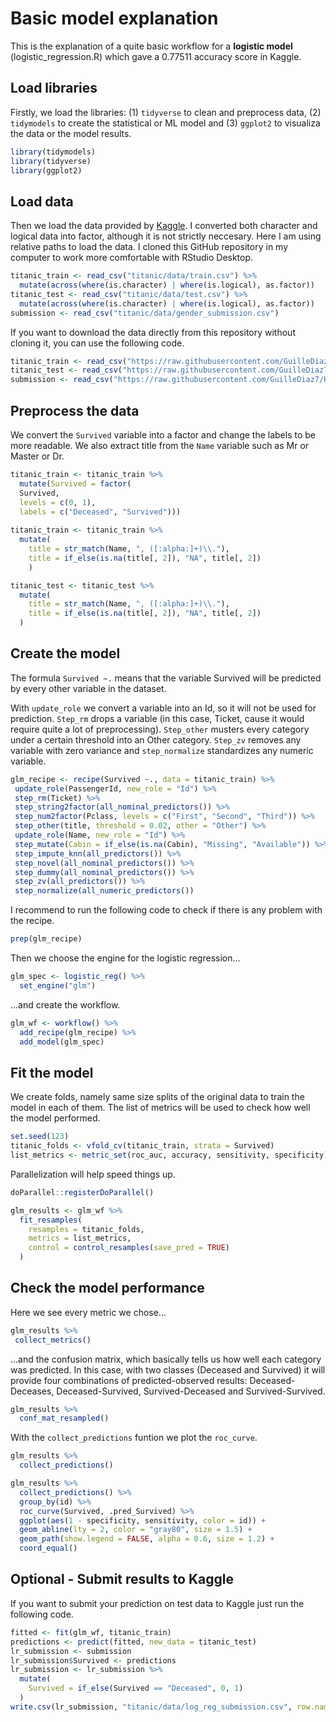 # Basic model explanation

This is the explanation of a quite basic workflow for a **logistic model** (logistic_regression.R) which gave a 0.77511 accuracy score in Kaggle.

## Load libraries

Firstly, we load the libraries: (1) `tidyverse` to clean and preprocess data, (2) `tidymodels` to create the statistical or ML model and (3) `ggplot2` to visualiza the data or the model results.
```R
library(tidymodels)
library(tidyverse)
library(ggplot2)
```

## Load data

Then we load the data provided by [Kaggle](https://www.kaggle.com/competitions/titanic/data). I converted both character and logical data into factor, although it is not strictly neccesary. Here I am using relative paths to load the data. I cloned this GitHub repository in my computer to work more comfortable with RStudio Desktop.

```R
titanic_train <- read_csv("titanic/data/train.csv") %>% 
  mutate(across(where(is.character) | where(is.logical), as.factor))
titanic_test <- read_csv("titanic/data/test.csv") %>% 
  mutate(across(where(is.character) | where(is.logical), as.factor))
submission <- read_csv("titanic/data/gender_submission.csv")
```

If you want to download the data directly from this repository without cloning it, you can use the following code.

```R
titanic_train <- read_csv("https://raw.githubusercontent.com/GuilleDiaz7/Kaggle-Competitions/main/titanic/data/train.csv")
titanic_test <- read_csv("https://raw.githubusercontent.com/GuilleDiaz7/Kaggle-Competitions/main/titanic/data/test.csv") 
submission <- read_csv("https://raw.githubusercontent.com/GuilleDiaz7/Kaggle-Competitions/main/titanic/data/gender_submission.csv")
``` 

## Preprocess the data

We convert the `Survived` variable into a factor and change the labels to be more readable. We also extract title from the `Name` variable such as Mr or Master or Dr.

```R
titanic_train <- titanic_train %>% 
  mutate(Survived = factor(
  Survived,
  levels = c(0, 1),
  labels = c("Deceased", "Survived")))
  
titanic_train <- titanic_train %>% 
  mutate(
    title = str_match(Name, ", ([:alpha:]+)\\."),
    title = if_else(is.na(title[, 2]), "NA", title[, 2])
    ) 

titanic_test <- titanic_test %>% 
  mutate(
    title = str_match(Name, ", ([:alpha:]+)\\."),
    title = if_else(is.na(title[, 2]), "NA", title[, 2])
  ) 
```

## Create the model

The formula `Survived ~.` means that the variable Survived will be predicted by every other variable in the dataset.

With `update_role` we convert a variable into an Id, so it will not be used for prediction. `Step_rm` drops a variable (in this case, Ticket, cause it would require quite a lot of preprocessing). `Step_other` musters every category under a certain threshold into an Other category. `Step_zv` removes any variable with zero variance and `step_normalize` standardizes any numeric variable.

 ```R
glm_recipe <- recipe(Survived ~., data = titanic_train) %>% 
  update_role(PassengerId, new_role = "Id") %>%   
  step_rm(Ticket) %>% 
  step_string2factor(all_nominal_predictors()) %>% 
  step_num2factor(Pclass, levels = c("First", "Second", "Third")) %>% 
  step_other(title, threshold = 0.02, other = "Other") %>% 
  update_role(Name, new_role = "Id") %>% 
  step_mutate(Cabin = if_else(is.na(Cabin), "Missing", "Available")) %>% 
  step_impute_knn(all_predictors()) %>% 
  step_novel(all_nominal_predictors()) %>% 
  step_dummy(all_nominal_predictors()) %>% 
  step_zv(all_predictors()) %>% 
  step_normalize(all_numeric_predictors())
```

I recommend to run the following code to check if there is any problem with the recipe.
```R
prep(glm_recipe)
```

Then we choose the engine for the logistic regression...

```R
glm_spec <- logistic_reg() %>% 
  set_engine("glm")
```

...and create the workflow.

```R
glm_wf <- workflow() %>% 
  add_recipe(glm_recipe) %>% 
  add_model(glm_spec)
 ```
 
 ## Fit the model
 
 We create folds, namely same size splits of the original data to train the model in each of them. The list of metrics will be used to check how well the model performed.
 
 ```R
 set.seed(123)
titanic_folds <- vfold_cv(titanic_train, strata = Survived)
list_metrics <- metric_set(roc_auc, accuracy, sensitivity, specificity)
```

Parallelization will help speed things up.

```R
doParallel::registerDoParallel()

glm_results <- glm_wf %>% 
  fit_resamples(
    resamples = titanic_folds,
    metrics = list_metrics,
    control = control_resamples(save_pred = TRUE)
  )
 ```
 
 ## Check the model performance
 
Here we see every metric we chose...

```R
glm_results %>% 
 collect_metrics()
```
...and the confusion matrix, which basically tells us how well each category was predicted. In this case, with two classes (Deceased and Survived) it will provide four combinations of predicted-observed results: Deceased-Deceases, Deceased-Survived, Survived-Deceased and Survived-Survived.

```R
glm_results %>% 
  conf_mat_resampled()
```

With the `collect_predictions` funtion we plot the `roc_curve`.

```R
glm_results %>% 
  collect_predictions()

glm_results %>%
  collect_predictions() %>%
  group_by(id) %>%
  roc_curve(Survived, .pred_Survived) %>%
  ggplot(aes(1 - specificity, sensitivity, color = id)) +
  geom_abline(lty = 2, color = "gray80", size = 1.5) +
  geom_path(show.legend = FALSE, alpha = 0.6, size = 1.2) +
  coord_equal()
 ```

## Optional - Submit results to Kaggle

If you want to submit your prediction on test data to Kaggle just run the following code.

```R
fitted <- fit(glm_wf, titanic_train)
predictions <- predict(fitted, new_data = titanic_test)
lr_submission <- submission
lr_submission$Survived <- predictions
lr_submission <- lr_submission %>% 
  mutate(
    Survived = if_else(Survived == "Deceased", 0, 1)
  )
write.csv(lr_submission, "titanic/data/log_reg_submission.csv", row.names = FALSE)
```

